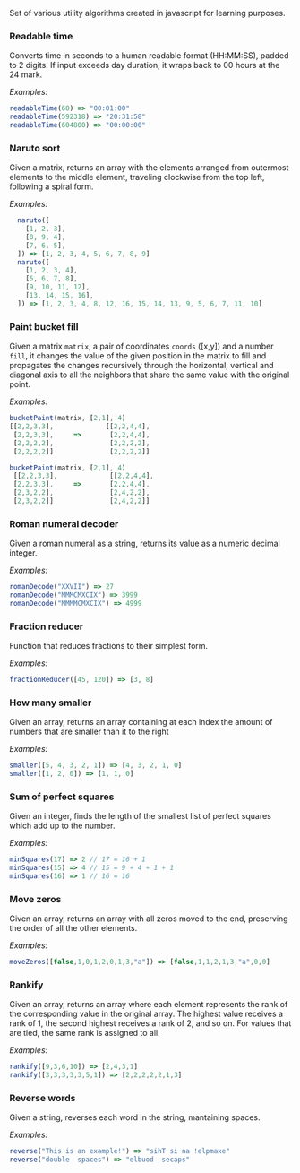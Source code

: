 Set of various utility algorithms created in javascript for learning purposes.

### Readable time

Converts time in seconds to a human readable format (HH:MM:SS), padded to 2 digits.
If input exceeds day duration, it wraps back to 00 hours at the 24 mark.

_Examples:_

```javascript
readableTime(60) => "00:01:00"
readableTime(592318) => "20:31:58"
readableTime(604800) => "00:00:00"
```

### Naruto sort

Given a matrix, returns an array with the elements arranged from outermost elements to the middle element, traveling clockwise from the top left, following a spiral form.

_Examples:_

```javascript
  naruto([
    [1, 2, 3],
    [8, 9, 4],
    [7, 6, 5],
  ]) => [1, 2, 3, 4, 5, 6, 7, 8, 9]
  naruto([
    [1, 2, 3, 4],
    [5, 6, 7, 8],
    [9, 10, 11, 12],
    [13, 14, 15, 16],
  ]) => [1, 2, 3, 4, 8, 12, 16, 15, 14, 13, 9, 5, 6, 7, 11, 10]
```

### Paint bucket fill

Given a matrix `matrix`, a pair of coordinates `coords` ([x,y]) and a number `fill`, it changes the value of the given position in the matrix to fill and propagates the changes recursively through the horizontal, vertical and diagonal axis to all the neighbors that share the same value with the original point.

_Examples:_

```javascript
bucketPaint(matrix, [2,1], 4)
[[2,2,3,3],             [[2,2,4,4],
 [2,2,3,3],     =>       [2,2,4,4],
 [2,2,2,2],              [2,2,2,2],
 [2,2,2,2]]              [2,2,2,2]]

bucketPaint(matrix, [2,1], 4)
 [[2,2,3,3],             [[2,2,4,4],
 [2,2,3,3],     =>       [2,2,4,4],
 [2,3,2,2],              [2,4,2,2],
 [2,3,2,2]]              [2,4,2,2]]
```

### Roman numeral decoder

Given a roman numeral as a string, returns its value as a numeric decimal integer.

_Examples:_

```javascript
romanDecode("XXVII") => 27
romanDecode("MMMCMXCIX") => 3999
romanDecode("MMMMCMXCIX") => 4999
```

### Fraction reducer

Function that reduces fractions to their simplest form.

_Examples:_

```javascript
fractionReducer([45, 120]) => [3, 8]
```

### How many smaller

Given an array, returns an array containing at each index the amount of numbers that are smaller than it to the right

_Examples:_

```javascript
smaller([5, 4, 3, 2, 1]) => [4, 3, 2, 1, 0]
smaller([1, 2, 0]) => [1, 1, 0]
```

### Sum of perfect squares

Given an integer, finds the length of the smallest list of perfect squares which add up to the number.

_Examples:_

```javascript
minSquares(17) => 2 // 17 = 16 + 1
minSquares(15) => 4 // 15 = 9 + 4 + 1 + 1
minSquares(16) => 1 // 16 = 16
```

### Move zeros

Given an array, returns an array with all zeros moved to the end, preserving the order of all the other elements.

_Examples:_

```javascript
moveZeros([false,1,0,1,2,0,1,3,"a"]) => [false,1,1,2,1,3,"a",0,0]
```

### Rankify

Given an array, returns an array where each element represents the rank of the corresponding value in the original array. The highest value receives a rank of 1, the second highest receives a rank of 2, and so on. For values that are tied, the same rank is assigned to all.

_Examples:_

```javascript
rankify([9,3,6,10]) => [2,4,3,1]
rankify([3,3,3,3,3,5,1]) => [2,2,2,2,2,1,3]
```

### Reverse words

Given a string, reverses each word in the string, mantaining spaces.

_Examples:_

```javascript
reverse("This is an example!") => "sihT si na !elpmaxe"
reverse("double  spaces") => "elbuod  secaps"
```
